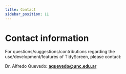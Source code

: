 ```yaml
---
title: Contact
sidebar_position: 11
---
```


# Contact information

For questions/suggestions/contributions regarding the use/development/features of TidyScreen, please contact:

Dr. Alfredo Quevedo: **aquevedo@unc.edu.ar**